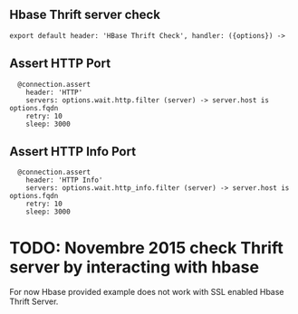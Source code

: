 
## Hbase Thrift server check

    export default header: 'HBase Thrift Check', handler: ({options}) ->

## Assert HTTP Port

      @connection.assert
        header: 'HTTP'
        servers: options.wait.http.filter (server) -> server.host is options.fqdn
        retry: 10
        sleep: 3000

## Assert HTTP Info Port

      @connection.assert
        header: 'HTTP Info'
        servers: options.wait.http_info.filter (server) -> server.host is options.fqdn
        retry: 10
        sleep: 3000

# TODO: Novembre 2015 check Thrift  server by interacting with hbase

For now Hbase provided example does not work with SSL enabled Hbase Thrift Server.
